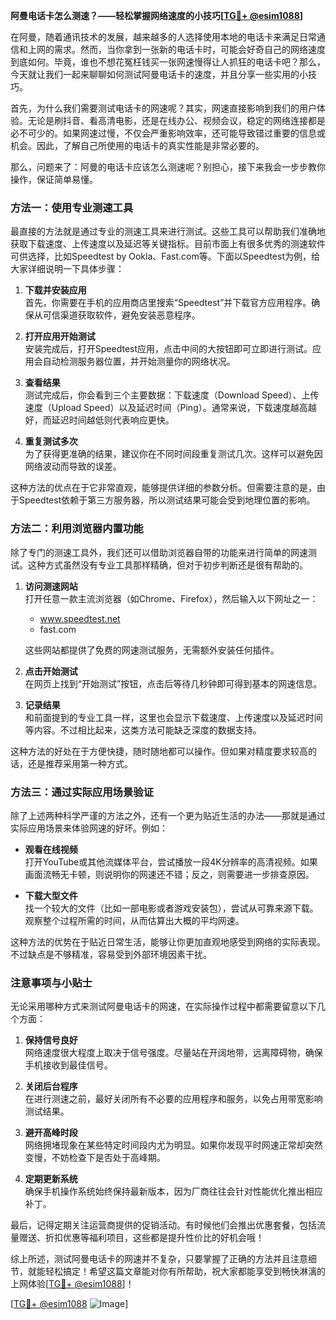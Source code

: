 **阿曼电话卡怎么测速？——轻松掌握网络速度的小技巧[[TG💪+ @esim1088](https://t.me/s/esim1088)]**

在阿曼，随着通讯技术的发展，越来越多的人选择使用本地的电话卡来满足日常通信和上网的需求。然而，当你拿到一张新的电话卡时，可能会好奇自己的网络速度到底如何。毕竟，谁也不想花冤枉钱买一张网速慢得让人抓狂的电话卡吧？那么，今天就让我们一起来聊聊如何测试阿曼电话卡的速度，并且分享一些实用的小技巧。

首先，为什么我们需要测试电话卡的网速呢？其实，网速直接影响到我们的用户体验。无论是刷抖音、看高清电影，还是在线办公、视频会议，稳定的网络连接都是必不可少的。如果网速过慢，不仅会严重影响效率，还可能导致错过重要的信息或机会。因此，了解自己所使用的电话卡的真实性能是非常必要的。

那么，问题来了：阿曼的电话卡应该怎么测速呢？别担心，接下来我会一步步教你操作，保证简单易懂。

### 方法一：使用专业测速工具

最直接的方法就是通过专业的测速工具来进行测试。这些工具可以帮助我们准确地获取下载速度、上传速度以及延迟等关键指标。目前市面上有很多优秀的测速软件可供选择，比如Speedtest by Ookla、Fast.com等。下面以Speedtest为例，给大家详细说明一下具体步骤：

1. **下载并安装应用**  
   首先，你需要在手机的应用商店里搜索“Speedtest”并下载官方应用程序。确保从可信渠道获取软件，避免安装恶意程序。

2. **打开应用开始测试**  
   安装完成后，打开Speedtest应用，点击中间的大按钮即可立即进行测试。应用会自动检测服务器位置，并开始测量你的网络状况。

3. **查看结果**  
   测试完成后，你会看到三个主要数据：下载速度（Download Speed）、上传速度（Upload Speed）以及延迟时间（Ping）。通常来说，下载速度越高越好，而延迟时间越低则代表响应更快。

4. **重复测试多次**  
   为了获得更准确的结果，建议你在不同时间段重复测试几次。这样可以避免因网络波动而导致的误差。

这种方法的优点在于它非常直观，能够提供详细的参数分析。但需要注意的是，由于Speedtest依赖于第三方服务器，所以测试结果可能会受到地理位置的影响。

### 方法二：利用浏览器内置功能

除了专门的测速工具外，我们还可以借助浏览器自带的功能来进行简单的网速测试。这种方式虽然没有专业工具那样精确，但对于初步判断还是很有帮助的。

1. **访问测速网站**  
   打开任意一款主流浏览器（如Chrome、Firefox），然后输入以下网址之一：
   - www.speedtest.net
   - fast.com
   
   这些网站都提供了免费的网速测试服务，无需额外安装任何插件。

2. **点击开始测试**  
   在网页上找到“开始测试”按钮，点击后等待几秒钟即可得到基本的网速信息。

3. **记录结果**  
   和前面提到的专业工具一样，这里也会显示下载速度、上传速度以及延迟时间等内容。不过相比起来，这类方法可能缺乏深度的数据支持。

这种方法的好处在于方便快捷，随时随地都可以操作。但如果对精度要求较高的话，还是推荐采用第一种方式。

### 方法三：通过实际应用场景验证

除了上述两种科学严谨的方法之外，还有一个更为贴近生活的办法——那就是通过实际应用场景来体验网速的好坏。例如：

- **观看在线视频**  
  打开YouTube或其他流媒体平台，尝试播放一段4K分辨率的高清视频。如果画面流畅无卡顿，则说明你的网速还不错；反之，则需要进一步排查原因。

- **下载大型文件**  
  找一个较大的文件（比如一部电影或者游戏安装包），尝试从可靠来源下载。观察整个过程所需的时间，从而估算出大概的平均网速。

这种方法的优势在于贴近日常生活，能够让你更加直观地感受到网络的实际表现。不过缺点是不够精准，容易受到外部环境因素干扰。

### 注意事项与小贴士

无论采用哪种方式来测试阿曼电话卡的网速，在实际操作过程中都需要留意以下几个方面：

1. **保持信号良好**  
   网络速度很大程度上取决于信号强度。尽量站在开阔地带，远离障碍物，确保手机接收到最佳信号。

2. **关闭后台程序**  
   在进行测速之前，最好关闭所有不必要的应用程序和服务，以免占用带宽影响测试结果。

3. **避开高峰时段**  
   网络拥堵现象在某些特定时间段内尤为明显。如果你发现平时网速正常却突然变慢，不妨检查下是否处于高峰期。

4. **定期更新系统**  
   确保手机操作系统始终保持最新版本，因为厂商往往会针对性能优化推出相应补丁。

最后，记得定期关注运营商提供的促销活动。有时候他们会推出优惠套餐，包括流量赠送、折扣优惠等福利项目，这些都是提升性价比的好机会哦！

综上所述，测试阿曼电话卡的网速并不复杂，只要掌握了正确的方法并且注意细节，就能轻松搞定！希望这篇文章能对你有所帮助，祝大家都能享受到畅快淋漓的上网体验[[TG💪+ @esim1088](https://t.me/s/esim1088)]！

[[TG💪+ @esim1088](https://t.me/s/esim1088) ![Image](https://i.postimg.cc/4NQfJmqS/Snipaste-2025-05-13-00-14-12.png)]
